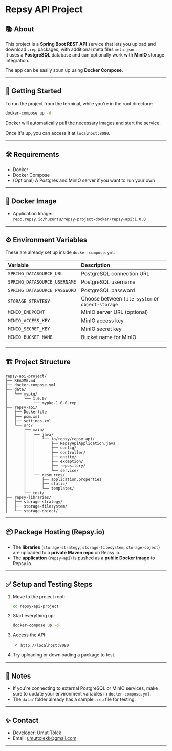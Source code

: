 # Repsy API Project

## 📚 About
This project is a **Spring Boot REST API** service that lets you upload and download `.rep` packages, with additional meta files `meta.json`.  
It uses a **PostgreSQL** database and can optionally work with **MinIO** storage integration.

The app can be easily spun up using **Docker Compose**.

---

## 🚀 Getting Started

To run the project from the terminal, while you're in the root directory:

```bash
docker-compose up -d
```

Docker will automatically pull the necessary images and start the service.

Once it's up, you can access it at `localhost:8080`.

---

## 🛠 Requirements

- Docker
- Docker Compose
- (Optional) A Postgres and MinIO server if you want to run your own

---

## 🐳 Docker Image

- Application Image:  
  `repo.repsy.io/huzuntu/repsy-project-docker/repsy-api:1.0.0`

---

## ⚙️ Environment Variables

These are already set up inside `docker-compose.yml`:

| Variable | Description |
|:---|:---|
| `SPRING_DATASOURCE_URL` | PostgreSQL connection URL |
| `SPRING_DATASOURCE_USERNAME` | PostgreSQL username |
| `SPRING_DATASOURCE_PASSWORD` | PostgreSQL password |
| `STORAGE_STRATEGY` | Choose between `file-system` or `object-storage` |
| `MINIO_ENDPOINT` | MinIO server URL (optional) |
| `MINIO_ACCESS_KEY` | MinIO access key |
| `MINIO_SECRET_KEY` | MinIO secret key |
| `MINIO_BUCKET_NAME` | Bucket name for MinIO |

---

## 🏗 Project Structure

```plaintext
repsy-api-project/
├── README.md
├── docker-compose.yml
├── data/
│   └── mypkg/
│       └── 1.0.0/
│           └── mypkg-1.0.0.rep
├── repsy-api/
│   ├── Dockerfile
│   ├── pom.xml
│   ├── settings.xml
│   └── src/
│       ├── main/
│       │   ├── java/
│       │   │   └── io/repsy/repsy_api/
│       │   │       ├── RepsyApiApplication.java
│       │   │       ├── config/
│       │   │       ├── controller/
│       │   │       ├── entity/
│       │   │       ├── exception/
│       │   │       ├── repository/
│       │   │       └── service/
│       │   └── resources/
│       │       ├── application.properties
│       │       ├── static/
│       │       └── templates/
│       └── test/
├── repsy-libraries/
│   ├── storage-strategy/
│   ├── storage-filesystem/
│   └── storage-object/
```

---

## 📦 Package Hosting (Repsy.io)

- The **libraries** (`storage-strategy`, `storage-filesystem`, `storage-object`) are uploaded to a **private Maven repo** on Repsy.io.
- The **application** (`repsy-api`) is pushed as a **public Docker image** to Repsy.io.

---

## ✅ Setup and Testing Steps

1. Move to the project root:

    ```bash
    cd repsy-api-project
    ```

2. Start everything up:

    ```bash
    docker-compose up -d
    ```

3. Access the API:
    - `http://localhost:8080`

4. Try uploading or downloading a package to test.

---

## 📜 Notes

- If you're connecting to external PostgreSQL or MinIO services, make sure to update your environment variables in `docker-compose.yml`.
- The `data/` folder already has a sample `.rep` file for testing.

---

## ✨ Contact

- Developer: Umut Tölek
- Email: umuttolekk@gmail.com

---
